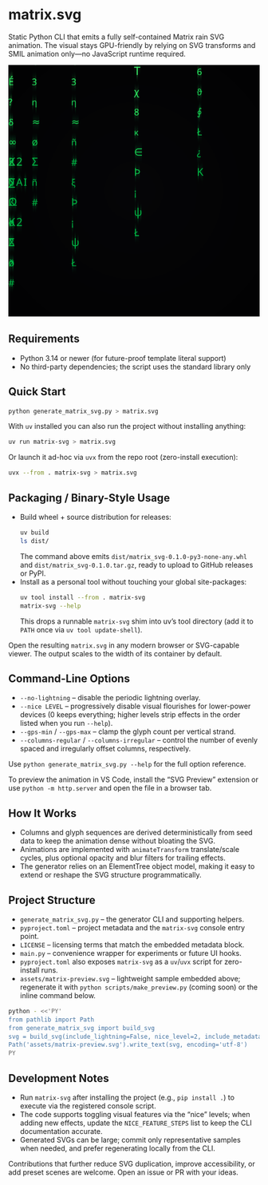 # matrix.svg

Static Python CLI that emits a fully self-contained Matrix rain SVG animation. The visual stays GPU-friendly by relying on SVG transforms and SMIL animation only—no JavaScript runtime required.

![Matrix rain preview](assets/matrix-preview.svg)

## Requirements
- Python 3.14 or newer (for future-proof template literal support)
- No third-party dependencies; the script uses the standard library only

## Quick Start
```bash
python generate_matrix_svg.py > matrix.svg
```

With `uv` installed you can also run the project without installing anything:

```bash
uv run matrix-svg > matrix.svg
```

Or launch it ad-hoc via `uvx` from the repo root (zero-install execution):

```bash
uvx --from . matrix-svg > matrix.svg
```

## Packaging / Binary-Style Usage
- Build wheel + source distribution for releases:
	```bash
	uv build
	ls dist/
	```
	The command above emits `dist/matrix_svg-0.1.0-py3-none-any.whl` and `dist/matrix_svg-0.1.0.tar.gz`, ready to upload to GitHub releases or PyPI.
- Install as a personal tool without touching your global site-packages:
	```bash
	uv tool install --from . matrix-svg
	matrix-svg --help
	```
	This drops a runnable `matrix-svg` shim into uv’s tool directory (add it to `PATH` once via `uv tool update-shell`).

Open the resulting `matrix.svg` in any modern browser or SVG-capable viewer. The output scales to the width of its container by default.

## Command-Line Options
- `--no-lightning` – disable the periodic lightning overlay.
- `--nice LEVEL` – progressively disable visual flourishes for lower-power devices (0 keeps everything; higher levels strip effects in the order listed when you run `--help`).
- `--gps-min` / `--gps-max` – clamp the glyph count per vertical strand.
- `--columns-regular` / `--columns-irregular` – control the number of evenly spaced and irregularly offset columns, respectively.

Use `python generate_matrix_svg.py --help` for the full option reference.

To preview the animation in VS Code, install the “SVG Preview” extension or use `python -m http.server` and open the file in a browser tab.

## How It Works
- Columns and glyph sequences are derived deterministically from seed data to keep the animation dense without bloating the SVG.
- Animations are implemented with `animateTransform` translate/scale cycles, plus optional opacity and blur filters for trailing effects.
- The generator relies on an ElementTree object model, making it easy to extend or reshape the SVG structure programmatically.

## Project Structure
- `generate_matrix_svg.py` – the generator CLI and supporting helpers.
- `pyproject.toml` – project metadata and the `matrix-svg` console entry point.
- `LICENSE` – licensing terms that match the embedded metadata block.
- `main.py` – convenience wrapper for experiments or future UI hooks.
- `pyproject.toml` also exposes `matrix-svg` as a `uv`/`uvx` script for zero-install runs.
- `assets/matrix-preview.svg` – lightweight sample embedded above; regenerate it with `python scripts/make_preview.py` (coming soon) or the inline command below.

```bash
python - <<'PY'
from pathlib import Path
from generate_matrix_svg import build_svg
svg = build_svg(include_lightning=False, nice_level=2, include_metadata=False, regular_columns=5, irregular_columns=2, gps_min=14, gps_max=18)
Path('assets/matrix-preview.svg').write_text(svg, encoding='utf-8')
PY
```

## Development Notes
- Run `matrix-svg` after installing the project (e.g., `pip install .`) to execute via the registered console script.
- The code supports toggling visual features via the “nice” levels; when adding new effects, update the `NICE_FEATURE_STEPS` list to keep the CLI documentation accurate.
- Generated SVGs can be large; commit only representative samples when needed, and prefer regenerating locally from the CLI.

Contributions that further reduce SVG duplication, improve accessibility, or add preset scenes are welcome. Open an issue or PR with your ideas.
